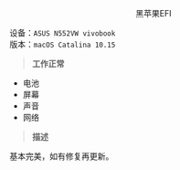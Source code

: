 <p align="center">黑苹果EFI</p>

设备：`ASUS N552VW vivobook`  
版本：`macOS Catalina 10.15`

> **工作正常**  
+ 电池
+ 屏幕
+ 声音
+ 网络

> **描述**  

基本完美，如有修复再更新。
